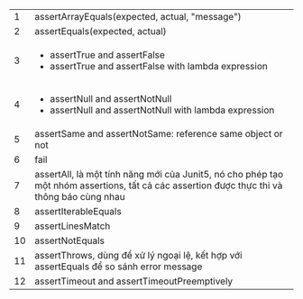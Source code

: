 <table>
<tr>
<td>1</td>
<td>
assertArrayEquals(expected, actual, "message")
</td>
</tr>
<tr>
<td>2</td>
<td>
assertEquals(expected, actual)
</td>
</tr>
<tr>
<td>3</td>
<td>

- assertTrue and assertFalse
- assertTrue and assertFalse with lambda expression
</td>
</tr>
<tr>
<td>4</td>
<td>

- assertNull and assertNotNull
- assertNull and assertNotNull with lambda expression
</td>
</tr>

<tr>
<td>5</td>
<td>
assertSame and assertNotSame: reference same object or not
</td>
</tr>

<tr>
<td>6</td>
<td>
fail
</td>
</tr>

<tr>
<td>7</td>
<td>
assertAll, là một tính năng mới của Junit5, nó cho phép tạo một nhóm assertions, tất cả các assertion được thực thi và thông báo cùng nhau
</td>
</tr>

<tr>
<td>8</td>
<td>
assertIterableEquals
</td>
</tr>

<tr>
<td>9</td>
<td>
assertLinesMatch
</td>
</tr>

<tr>
<td>10</td>
<td>
assertNotEquals
</td>
</tr>

<tr>
<td>11</td>
<td>
assertThrows, dùng để xử lý ngoại lệ, kết hợp với assertEquals để so sánh error message 
</td>
</tr>

<tr>
<td>12</td>
<td>
assertTimeout and assertTimeoutPreemptively
</td>
</tr>
</table>


